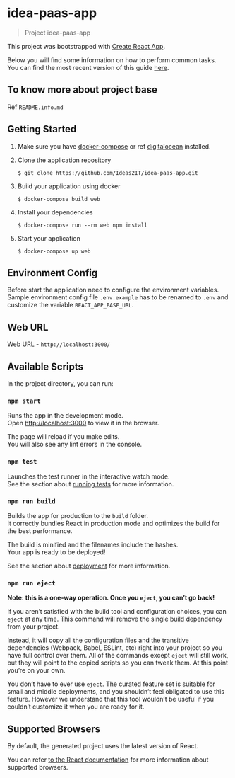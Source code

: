 # idea-paas-app

> Project idea-paas-app

This project was bootstrapped with [Create React App](https://github.com/facebookincubator/create-react-app).

Below you will find some information on how to perform common tasks.<br>
You can find the most recent version of this guide [here](https://github.com/facebookincubator/create-react-app/blob/master/packages/react-scripts/template/README.md).

## To know more about project base

Ref `README.info.md`

## Getting Started

1. Make sure you have [docker-compose](https://docs.docker.com/compose/install/#install-compose)
 or ref [digitalocean](https://www.digitalocean.com/community/tutorials/how-to-install-docker-compose-on-ubuntu-16-04)
installed.

2. Clone the application repository
    ```
    $ git clone https://github.com/Ideas2IT/idea-paas-app.git
    ```

3. Build your application using docker
    ```
    $ docker-compose build web
    ```

4. Install your dependencies
    ```
    $ docker-compose run --rm web npm install
    ```

5. Start your application
    ```
    $ docker-compose up web
    ```

## Environment Config

Before start the application need to configure the environment variables.
Sample environment config file `.env.example` has to be renamed to `.env` and customize the variable `REACT_APP_BASE_URL`. 

## Web URL

Web URL - `http://localhost:3000/`

## Available Scripts

In the project directory, you can run:

### `npm start`

Runs the app in the development mode.<br>
Open [http://localhost:3000](http://localhost:3000) to view it in the browser.

The page will reload if you make edits.<br>
You will also see any lint errors in the console.

### `npm test`

Launches the test runner in the interactive watch mode.<br>
See the section about [running tests](#running-tests) for more information.

### `npm run build`

Builds the app for production to the `build` folder.<br>
It correctly bundles React in production mode and optimizes the build for the best performance.

The build is minified and the filenames include the hashes.<br>
Your app is ready to be deployed!

See the section about [deployment](#deployment) for more information.

### `npm run eject`

**Note: this is a one-way operation. Once you `eject`, you can’t go back!**

If you aren’t satisfied with the build tool and configuration choices, you can `eject` at any time. This command will remove the single build dependency from your project.

Instead, it will copy all the configuration files and the transitive dependencies (Webpack, Babel, ESLint, etc) right into your project so you have full control over them. All of the commands except `eject` will still work, but they will point to the copied scripts so you can tweak them. At this point you’re on your own.

You don’t have to ever use `eject`. The curated feature set is suitable for small and middle deployments, and you shouldn’t feel obligated to use this feature. However we understand that this tool wouldn’t be useful if you couldn’t customize it when you are ready for it.

## Supported Browsers

By default, the generated project uses the latest version of React.

You can refer [to the React documentation](https://reactjs.org/docs/react-dom.html#browser-support) for more information about supported browsers.
